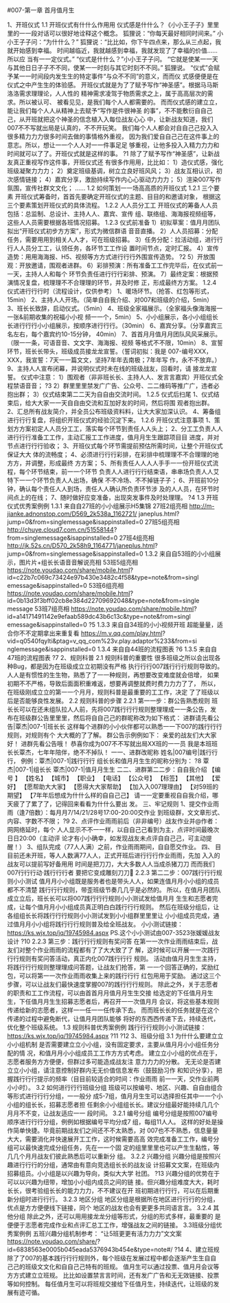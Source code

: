 #007-第一章 首月值月生

1、开班仪式
1.1 开班仪式有什什么作⽤用
仪式感是什什么？《⼩小王⼦子》⾥里里的⼀一段对话可以很好地诠释这个概念。
狐狸说：“你每天最好相同时间来。”
⼩小王⼦子问：“为什什么？”
狐狸说：“⽐比如，你下午四点来，那么从三点起，我就开始感到幸福。
时间越临近，我就越感到幸福，我就发现了了幸福的价值……所以应
当有⼀一定仪式。”
“仪式是什什么？”⼩小王⼦子问。
“它就是使某⼀一天与其他⽇日⼦子不不同，使某⼀一时刻与其它时刻不不同。”
狐狸说。
“仪式”会赋予某⼀一时间段内发⽣生的特定事件“与众不不同”的意义，⽽而仪
式感便便是在仪式之中产⽣生的体验感。
开班仪式就是为了了赋予写作“神圣感”。根据⻢马斯洛洛需求理理论，⼈人性的
精神需求凌驾于物质需求之上，属于⾼高层次的需求。所以被认可、
被看⻅见，是我们每个⼈人都需要的。
⽽而仪式感的建⽴立，能让我们每个⼈人从精神上去赋予“写作是件很神圣
的事”，不不能敷衍⾃自⼰己，从开班就把这个神圣的信念植⼊入每位战友⼼心
中，让新战友知道，我们007不不写就出局是认真的，不不开玩笑。
我们每个⼈人都会对⾃自⼰己投⼊入很多精⼒力力很多时间去做的事情格外重视，
因为我们爱⾃自⼰己在这件事上的意志。所以，想让⼀一个⼈人对⼀一件事⾜足
够重视，让他多投⼊入精⼒力力和时间就可以了了。开班仪式就是这样的事。
?1
除了了赋予写作“神圣感”，让新战友真正重视写作这件事，开班仪式还
有很多作⽤用，⽐比如：
1）造仪式感，强化班级凝聚⼒力力；
2）奠定班级基调，树⽴立良好班⻛风；
3）战友互相认识，初次感情链接；
4）嘉宾分享，激励持续写作内⼼心驱动⼒力力；
5）渲染007写作氛围，宣传社群⽂文化；
……
1.2 如何策划⼀一场⾼高质的开班仪式
1.2.1 三个要素
开班仪式筹备时，⾸首先要确定开班仪式的主题、⽬目的和邀请对象，
根据这三个要素策划开班仪式的具体流程。
1.2.2 ⼈人员分⼯工
开班仪式的筹备⼈人员包括：总监制、总设计、主持⼈人、嘉宾、宣传
组、联络组、海海报视频组等，这些⼈人员需要根据各班情况招募。
1.2.3 仪式前准备
1）初拟草案：值⽉月团队拟出“开班仪式初步⽅方案”，形式为微信群语
⾳音直播。
2）⼈人员招募：分配任务，需要⽤用到相关⼈人才，可在班级招募。
3）任务分配：拉活动组，进⾏行行⼈人员分⼯工，认领任务，各环节⼯工作设
置时间节点，定时汇报。
4）宣传造势：⽤用海海报、H5、视频等⽅方式进⾏行行外围宣传造势。
?2
5）开放围观：开放邀请，围观者进群。
6）彩排预演：所有准备⼯工作完毕后，在仪式前⼀一天，主持⼈人和每个
环节负责任进⾏行行彩排、预演。
7）最终定案：根据预演情况复盘，梳理理不不合理理的环节，并及时修
正，形成最终⽅方案。
1.2.4 仪式进⾏行行时（流程设计，仅供参考）
1、暖场环节。（抢答、红包等形式，15min）
2、主持⼈人开场。（简单⾃自我介绍、对007和班级的介绍，5min）
3、班⻓长致辞，启动仪式。（5min）
4、班级全家福展示。（全家福头像海海报⼀一张&前期收集的祝福⼩小视
频⼀一个，5min）
5、⼩小组展示，各⼩小组组⻓长进⾏行行⼩小组展示，按顺序进⾏行行。（30min）
6、嘉宾分享。（分享嘉宾三名左右，每个嘉宾约10-15分钟，
40min）
7、⾸首⽉月值⽉月团队⻛风采展示。（限⼀一条，可语⾳音、⽂文字、海海报、视频
等格式不不限，10min）
8、宣誓环节，班⻓长带头，班级成员接⻰龙宣誓。（誓词初拟：我是
007-编号XXX，XXX，我宣誓：7天⼀一篇⽂文，坚持7年年去南极；7年年写
作，永不不放弃。）
9、主持⼈人宣布闭幕，并说明仪式时未在线的班级战友，回看时，请
接⻰龙宣誓。
仪式中注意：
1）围观者（⾮非班⻓长、主持⼈人、发⾔言嘉宾）开班仪式全程禁语⾳音；
?3
2）群⾥里里禁发⼴广告、公众号、⼆二维码等推⼴广，违者必抱出群；
3）仪式结束第⼆二天为⾃自由交流时间。
1.2.5 仪式后扫尾
1、仪式结束后，给⼤大家⼀一天⾃自由交流和互加好友的时间，然后将围
观者抱出群。
2、汇总所有战友简介，并全员公布班级资料料，让⼤大家加深认识。
4、筹备组进⾏行行复盘，将组织开班仪式的经验沉淀下来。
1.2.6 开班仪式注意事项
1、策划⽅方案初定⼈人员分⼯工，落实每个环节到责任⼈人头上；
2、分⼯工负责⼈人进⾏行行准备⼯工作，主动汇报⼯工作进度，值⽉月⽣生跟踪项⽬目
进度，并对节点进⾏行行验收；
3、开班仪式每个环节需提前预估所需时间，让整个开班仪式保证⼤大
体的流畅度；
4、必须进⾏行行彩排，在彩排中梳理理不不合理理的地⽅方，并调整，形成最终
⽅方案；
5、所有责任⼈人⼈人⼿手⼀一份开班仪式流程，每个环节结束，前⼀一个环节
负责⼈人进⾏行行结束语，串串场负责⼈人艾特下⼀一个环节负责⼈人出场，确保
不不冷场、不不掉链⼦子；
6、开班前10分钟，确认每个责任⼈人到场，责任⼈人确认所负责环节涉
及的⼈人员，在环节时间点上的在线；
7、随时做好应变准备，出现突发事件及时处理理。
?4
1.3 开班仪式优秀案例例
1.3.1 来⾃自27班的⼩小组展示H5集锦
27班2组亮相
http://m-jianke.adnonstop.com/D569_2k538a_1162721/
janeplus.html?jump=0&from=singlemessage&isappinstalled=0
27班5组亮相
http://chuye.cloud7.com.cn/51558144?
from=singlemessage&isappinstalled=0
27班4组亮相
http://jk.52s.cn/D570_2k58h9_1164771/janeplus.html?
jump=0&from=singlemessage&isappinstalled=0
1.3.2 来⾃自53班的⼩小组展示，图⽚片+组⻓长语⾳音解说亮相
53班5组亮相
https://note.youdao.com/share/mobile.html?
id=c22b7c069c73424e97b430e3482c4f58&type=note&from=singl
emessage&isappinstalled=0
53班6组亮相
https://note.youdao.com/share/mobile.html?
id=0b13d3f3bff02cb8e384d22709692048&type=note&from=single
message
53班7组亮相
https://note.youdao.com/share/mobile.html?
id=a14171491142e9efaab589dc43b6c13c&type=note&from=singl
emessage&isappinstalled=0
?5
1.3.3 来⾃自34班的⼩小视频开班
超能量量，适合你不不定期拿出来重复看
https://m.v.qq.com/play.html?
vid=q0540fqylti&ptag=v_qq_com%23v.play.adaptor%233&from=si
nglemessage&isappinstalled=0
1.3.4 来⾃自44班的流程图表
?6
1.3.5 来⾃自47班的流程图表
?7
2、规则科普
2.1 规则科普的重要性
很多班级之所以会出现各种Bug，都是因为在班级成⽴立初期没有严格
执⾏行行007践⾏行行规则导致的。
⼈人是有惯性的⽣生物，熟悉了了⼀一种规则，再想要改变难度就会倍增，
如果初期不不严格，导致后⾯面积重难返，想要再调整就费时费⼒力力了了，
所以，在班级刚成⽴立的第⼀一个⽉月，规则科普是最重要的⼯工作，决定
了了班级以后是否能够良性发展。
2.2 规则科普的步骤
2.2.1 第⼀一步：群公告熟悉规则
班⻓长可以在还未组队拉⼈人前，先将007践⾏行行规则整理理成⼀一条公告，发
布在班级群公告⾥里里，然后将⾃自⼰己的群昵称改为如下格式：
进群请先看公告|覃杰|007-1|班⻓长
这样每个进群的⼩小伙伴都可以熟悉⼀一下007的践⾏行行规则，对规则有个
⼤大概的了了解。
群公告示例例如下：
亲爱的战友们⼤大家好！
进群先看公告哦！
恭喜你成为007不不写就出局XX班的⼀一员
我是本班班⻓长覃杰，七年年陪伴，绝不不掉队！
⼀一、进群改昵称
姓名|007编号|践⾏行行，
例例：覃杰|007-1|践⾏行行
组⻓长和值⽉月⽣生的昵称分别为：
?8
覃杰|007-1|组⻓长
覃杰|007-1|值⽉月⽣生
⼆二、进群第⼆二步：⾃自我介绍
【编号 】
【姓名】
【城市】
【职业】
【电话】
【公众号】
【标签】
【其他】
【爱好】
【愿帮助⼤大家】
【愿得⼤大家帮助】
【加⼊入007理理由】
【对59班的期望】
【7年年后想成为什什么样的⾃自⼰己】
请⼀一定要重视⾃自我介绍，哪天疲了了累了了，记得回来看看为什什么要出
发。
三、牢记规则
1、提交作业⾬雨（逢7倍数）：每⽉月7/14/21/28号17:00-20:00交作业
到班级群，⽂文章形式、内容、字数不不限；
?9
2、点评作业⾬雨前后（⾮非编号）战友作业并@作者：⽹网络延时，每个
⼈人显示不不⼀一样，以⾃自⼰己看到为主，点评时间最晚次⽇日20:00（主动评
论才有⼩小确幸，如发现战友未点评⾃自⼰己，可主动提醒！）
3、组队完成（77⼈人满）之前，作业⾬雨期间，⾃自愿交作业。
四、 ⽬目前还未开班，等⼈人数满77⼈人，正式开班后进⾏行行作业⾬雨，先加
⼊入的战友可以提前写好备⽤用
时间是把⼑刀，⼤大多数⼈人当成杀猪⼑刀
⽽而我们007⾏行行动·践⾏行行者
要把它变成雕刻⼑刀👊
2.2.3 第⼆二步：007践⾏行行规则⼩小测试
值⽉月⼩小组既是服务者也是带头⼈人，如果连值⽉月⼩小组的成员都不不清楚
践⾏行行规则，带歪班级节奏⼏几乎是必然的。
所以，在值⽉月团队成⽴立后，班⻓长可以将007践⾏行行规则⼩小测试发给值⽉月
⽣生和志愿者完成，让每个值⽉月⼩小组成员真正明⽩白践⾏行行规则。
然后在班级分组后，让各组组⻓长将践⾏行行规则⼩小测试发到⼩小组群⾥里里让
⼩小组成员完成，通过值⽉月⼩小组将践⾏行行规则普及给全班战友。
⼩小测试链接：https://ks.wjx.top/jq/19745984.aspx
PS.这个⼩小测试由007-3523张媛媛战友设计
?10
2.2.3 第三步：践⾏行行规则有奖问答
在第⼀一次作业⾬雨结束后，战友们对整个作业⾬雨的流程都有了了⼤大致了了
解，这时候可以开展⼀一次践⾏行行规则有奖问答活动，真正内化007践⾏行行
规则。
活动由值⽉月⽣生主持，将践⾏行行规则整理理成问答题，让战友们抢答，第
⼀一个回答正确的，奖励红包，可以将第⼀一次作业⾬雨收集上来的践⾏行行
红包⽤用于奖励。
通过这三个步骤，可以让战友们最快速度掌握007的践⾏行行规则。
除此之外，关于志愿者的职责和⼯工作流程，可以由⾸首⽉月值⽉月⽣生交接
给选定的下任值⽉月⽣生，下任值⽉月⽣生招募志愿者后，再召开⼀一次值⽉月
会议，将这些基本规则传递给新的志愿者，这样⼀一任⼀一任传承下去。
⽽而班⻓长的任务就是在这个传递的过程中避免断代，让值⽉月团队能够
将好的东⻄西传递下去，持续迭代，优化整个班级系统。
1.3 规则科普优秀案例例
践⾏行行规则⼩小测试链接：https://ks.wjx.top/jq/19745984.aspx
?11
?12
3、班级分组
3.1 为什什么要建⽴立⼩小组机制
是否需要建⽴立⼩小组，没有固定要求，主要从值⽉月⼩小组任务分配的情
况，和值⽉月⼩小组成员⼯工作⽅方式考虑。
建⽴立⼩小组的优点在于，志愿者服务⽅方便便，但群过多可能造成战友注
意⼒力力的分散。
⽆无论是否建⽴立⼩小组，请注意控制好群内⽆无价值信息发布（⿎鼓励习作
和知识分享），把握践⾏行行提示的频率（⽬目前较适合的时间：作业⾬雨
前⼀一天，交作业前两⼩小时）。
3.2 如何进⾏行行班级分组
班级可以按编号、地区、兴趣、⾃自由组合等形式进⾏行行分组，⼀一般分
成5-7组，值⽉月⽣生可以选择担任其中⼀一个⼩小组的组⻓长，招募志愿者担
任剩余⼩小组组⻓长。建议分组最好能持续⼏几个⽉月不不变，让战友适应⼀一
段时间。
3.2.1 编号分组
编号分组是按照007编号顺序进⾏行行分组，例例如根据编号平均分成7
组，每组11⼈人。
这样的好处是操作简单快捷。毕竟前期战友们之间还不不太熟悉，对
007也不不熟悉，信息量量⼤大，需要消化并快速展开⼯工作，这时候需要⾼高
效完成准备⼯工作，编号分组可以最快速完成分组任务，先在⼀一个固
定的组⾥里里也可以产⽣生黏性，等⼏几个⽉月战友们彼此熟悉后可以重新分
组。
3.2.2 兴趣分组
兴趣分组是按照兴趣进⾏行行的分组，通常由有意向竞选组⻓长的战友设
计招募⽂文案，在班级内招募组员。⼩小组是以兴趣为导向，类似⼤大学
社团。
?13
兴趣分组的优势在于可以以兴趣为纽带，增加⼩小组内成员之间的链
接。但兴趣分组难度⼤大，耗时⻓长，很考验组⻓长的能⼒力力，不不建议在开
班初期进⾏行行，可以在后期重新分组时进⾏行行。
3.2.3 地区分组
地区分组是根据所在地区进⾏行行的分组，优点是⽅方便便线下链接，同个
地区的战友也会有更更多共同语⾔言。
3.2.4 其他分组
除此之外，还可以⽤用接⻰龙分组等形式，分组的形式多样，最重要的
是便便于志愿者完成作业和点评汇总⼯工作，增强战友之间的链接。
3.3班级分组优秀案例例
五班兴趣分组机制参考：
“让5班更更有活⼒力力”⽂文案
https://note.youdao.com/share/?
id=6838563e0005b045eada5376943b454e&type=note#/
?14
4、建立班规
除了了007的基本践⾏行行规则外，每个班级在发展过程中都会逐渐产⽣生⾃自
⼰己的班级⽂文化和⾃自⼰己特有的班规。
值月生可以通过投票、值⽉月会议等⽅方式建⽴立班规。
⽐比如设置禁⾔言时间，还有发⼴广告和⽆无效链接、投票等如何控制。
每任值月生可以将班规交接给下任值月生，持续迭代，让班级的发
展有迹可循。

